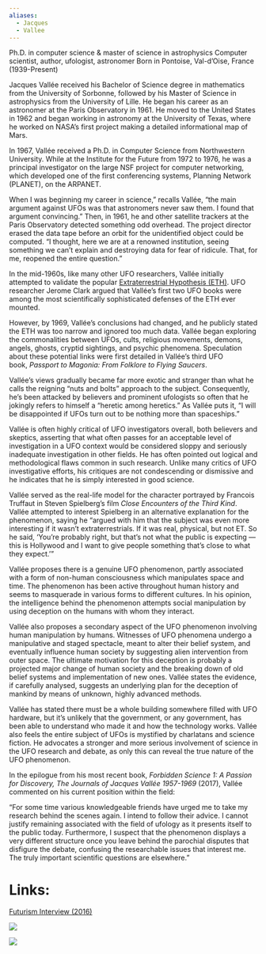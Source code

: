```yaml
---
aliases:
  - Jacques
  - Vallee
---
```


Ph.D. in computer science & master of science in astrophysics Computer scientist, author, ufologist, astronomer Born in Pontoise, Val-d’Oise, France (1939-Present)

Jacques Vallée received his Bachelor of Science degree in mathematics from the University of Sorbonne, followed by his Master of Science in astrophysics from the University of Lille. He began his career as an astronomer at the Paris Observatory in 1961. He moved to the United States in 1962 and began working in astronomy at the University of Texas, where he worked on NASA’s first project making a detailed informational map of Mars.

In 1967, Vallée received a Ph.D. in Computer Science from Northwestern University. While at the Institute for the Future from 1972 to 1976, he was a principal investigator on the large NSF project for computer networking, which developed one of the first conferencing systems, Planning Network (PLANET), on the ARPANET.

When I was beginning my career in science,” recalls Vallée, “the main argument against UFOs was that astronomers never saw them. I found that argument convincing.” Then, in 1961, he and other satellite trackers at the Paris Observatory detected something odd overhead. The project director erased the data tape before an orbit for the unidentified object could be computed. “I thought, here we are at a renowned institution, seeing something we can’t explain and destroying data for fear of ridicule. That, for me, reopened the entire question.”

In the mid-1960s, like many other UFO researchers, Vallée initially attempted to validate the popular [Extraterrestrial Hypothesis (ETH)](https://www.ufos.wiki/ufos/#eth). UFO researcher Jerome Clark argued that Vallée’s first two UFO books were among the most scientifically sophisticated defenses of the ETH ever mounted.

However, by 1969, Vallée’s conclusions had changed, and he publicly stated the ETH was too narrow and ignored too much data. Vallée began exploring the commonalities between UFOs, cults, religious movements, demons, angels, ghosts, cryptid sightings, and psychic phenomena. Speculation about these potential links were first detailed in Vallée’s third UFO book, _Passport to Magonia: From Folklore to Flying Saucers_.

Vallée’s views gradually became far more exotic and stranger than what he calls the reigning “nuts and bolts” approach to the subject. Consequently, he’s been attacked by believers and prominent ufologists so often that he jokingly refers to himself a “heretic among heretics.” As Vallée puts it, “I will be disappointed if UFOs turn out to be nothing more than spaceships.”

Vallée is often highly critical of UFO investigators overall, both believers and skeptics, asserting that what often passes for an acceptable level of investigation in a UFO context would be considered sloppy and seriously inadequate investigation in other fields. He has often pointed out logical and methodological flaws common in such research. Unlike many critics of UFO investigative efforts, his critiques are not condescending or dismissive and he indicates that he is simply interested in good science.

Vallée served as the real-life model for the character portrayed by Francois Truffaut in Steven Spielberg’s film _Close Encounters of the Third Kind_. Vallée attempted to interest Spielberg in an alternative explanation for the phenomenon, saying he “argued with him that the subject was even more interesting if it wasn’t extraterrestrials. If it was real, physical, but not ET. So he said, ‘You’re probably right, but that’s not what the public is expecting — this is Hollywood and I want to give people something that’s close to what they expect.’”

Vallée proposes there is a genuine UFO phenomenon, partly associated with a form of non-human consciousness which manipulates space and time. The phenomenon has been active throughout human history and seems to masquerade in various forms to different cultures. In his opinion, the intelligence behind the phenomenon attempts social manipulation by using deception on the humans with whom they interact.

Vallée also proposes a secondary aspect of the UFO phenomenon involving human manipulation by humans. Witnesses of UFO phenomena undergo a manipulative and staged spectacle, meant to alter their belief system, and eventually influence human society by suggesting alien intervention from outer space. The ultimate motivation for this deception is probably a projected major change of human society and the breaking down of old belief systems and implementation of new ones. Vallée states the evidence, if carefully analysed, suggests an underlying plan for the deception of mankind by means of unknown, highly advanced methods.

Vallée has stated there must be a whole building somewhere filled with UFO hardware, but it’s unlikely that the government, or any government, has been able to understand who made it and how the technology works. Vallée also feels the entire subject of UFOs is mystified by charlatans and science fiction. He advocates a stronger and more serious involvement of science in the UFO research and debate, as only this can reveal the true nature of the UFO phenomenon.

In the epilogue from his most recent book, _Forbidden Science 1: A Passion for Discovery, The Journals of Jacques Vallée 1957-1969_ (2017), Vallée commented on his current position within the field:

“For some time various knowledgeable friends have urged me to take my research behind the scenes again. I intend to follow their advice. I cannot justify remaining associated with the field of ufology as it presents itself to the public today. Furthermore, I suspect that the phenomenon displays a very different structure once you leave behind the parochial disputes that disfigure the debate, confusing the researchable issues that interest me. The truly important scientific questions are elsewhere.”

# Links:

[Futurism Interview (2016)](https://futurism.media/jacques-vallee-interview)

[![](https://www.ufos.wiki/wp-content/uploads/2018/05/website.png)](http://www.jacquesvallee.net/)

[![](https://www.ufos.wiki/wp-content/uploads/2018/04/wikipediabutton-2.png)](https://en.wikipedia.org/wiki/Jacques_Vall%C3%A9e)